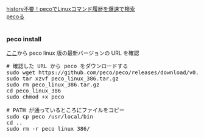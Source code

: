 [history不要！pecoでLinuxコマンド履歴を爆速で検索](https://suwaru.tokyo/history%E4%B8%8D%E8%A6%81%EF%BC%81peco%E3%81%A7linux%E3%82%B3%E3%83%9E%E3%83%B3%E3%83%89%E5%B1%A5%E6%AD%B4%E3%82%92%E7%88%86%E9%80%9F%E3%81%A7%E6%A4%9C%E7%B4%A2/)<br/>
[pecoる](https://qiita.com/tmsanrinsha/items/72cebab6cd448704e366)<br/>
<br/>

### peco install
[ここ](https://github.com/peco/peco/releases/)から peco linux 版の最新バージョンの URL を確認<br/>
<pre>
# 確認した URL から peco をダウンロードする
sudo wget https://github.com/peco/peco/releases/download/v0.5.7/peco_linux_amd64.tar.gz
sudo tar xzvf peco_linux_386.tar.gz
sudo rm peco_linux_386.tar.gz
cd peco_linux_386
sudo chmod +x peco
 
# PATH が通っているところにファイルをコピー
sudo cp peco /usr/local/bin
cd ..
sudo rm -r peco_linux_386/
</pre>
